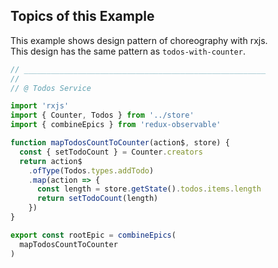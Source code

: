 ## Topics of this Example

This example shows design pattern of choreography with rxjs.  
This design has the same pattern as `todos-with-counter`.

```javascript
// ______________________________________________________
//
// @ Todos Service

import 'rxjs'
import { Counter, Todos } from '../store'
import { combineEpics } from 'redux-observable'

function mapTodosCountToCounter(action$, store) {
  const { setTodoCount } = Counter.creators
  return action$
    .ofType(Todos.types.addTodo)
    .map(action => {
      const length = store.getState().todos.items.length
      return setTodoCount(length)
    })
}

export const rootEpic = combineEpics(
  mapTodosCountToCounter
)

```
